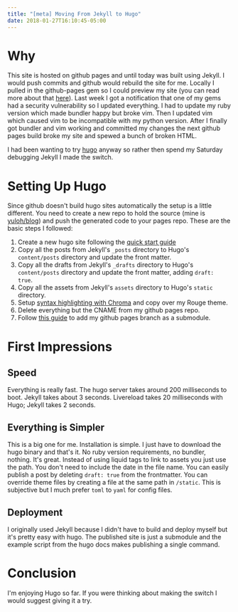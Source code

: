 ```yaml
---
title: "[meta] Moving From Jekyll to Hugo"
date: 2018-01-27T16:10:45-05:00
---
```


# Why

This site is hosted on github pages and until today was built using Jekyll.  I would push commits and github would rebuild the site for me.  Locally I pulled in the github-pages gem so I could preview my site (you can read more about that [here](http://mattallan.org/posts/github-pages-best-practices/)).  Last week I got a notification that one of my gems had a security vulnerability so I updated everything.  I had to update my ruby version which made bundler happy but broke vim.  Then I updated vim which caused vim to be incompatible with my python version.  After I finally got bundler and vim working and committed my changes the next github pages build broke my site and spewed a bunch of broken HTML.

I had been wanting to try [hugo](https://gohugo.io/) anyway so rather then spend my Saturday debugging Jekyll I made the switch.

# Setting Up Hugo

Since github doesn't build hugo sites automatically the setup is a little different.  You need to create a new repo to hold the source (mine is [yuloh/blog](https://github.com/yuloh/blog)) and push the generated code to your pages repo.  These are the basic steps I followed:

1. Create a new hugo site following the [quick start guide](https://gohugo.io/getting-started/quick-start/)
2. Copy all the posts from Jekyll's `_posts` directory to Hugo's `content/posts` directory and update the front matter.
3. Copy all the drafts from Jekyll's `_drafts` directory to Hugo's `content/posts` directory and update the front matter, adding `draft: true`.
4. Copy all the assets from Jekyll's `assets` directory to Hugo's `static` directory.
5. Setup [syntax highlighting with Chroma](https://gohugo.io/content-management/syntax-highlighting/) and copy over my Rouge theme.
6. Delete everything but the CNAME from my github pages repo.
7. Follow [this guide](https://gohugo.io/hosting-and-deployment/hosting-on-github/#github-user-or-organization-pages) to add my github pages branch as a submodule.

# First Impressions

## Speed

Everything is really fast.  The hugo server takes around 200 milliseconds to boot.  Jekyll takes about 3 seconds.  Livereload takes 20 milliseconds with Hugo; Jekyll takes 2 seconds.

## Everything is Simpler

This is a big one for me.  Installation is simple.  I just have to download the hugo binary and that's it.  No ruby version requirements, no bundler, nothing.  It's great.  Instead of using liquid tags to link to assets you just use the path.  You don't need to include the date in the file name.  You can easily publish a post by deleting `draft: true` from the frontmatter.  You can override theme files by creating a file at the same path in `/static`.  This is subjective but I much prefer `toml` to `yaml` for config files.

## Deployment

I originally used Jekyll because I didn't have to build and deploy myself but it's pretty easy with hugo.  The published site is just a submodule and the example script from the hugo docs makes publishing a single command.

# Conclusion

I'm enjoying Hugo so far.  If you were thinking about making the switch I would suggest giving it a try.